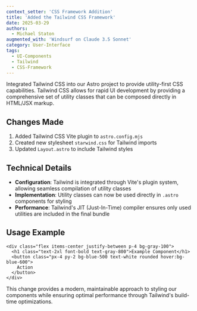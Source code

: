 ```yaml
---
context_setter: 'CSS Framework Addition'
title: 'Added the Tailwind CSS Framework'
date: 2025-03-29
authors: 
  - Michael Staton
augmented_with: 'Windsurf on Claude 3.5 Sonnet'
category: User-Interface
tags:
  - UI-Components
  - Tailwind
  - CSS-Framework
---
```


Integrated Tailwind CSS into our Astro project to provide utility-first CSS capabilities. Tailwind CSS allows for rapid UI development by providing a comprehensive set of utility classes that can be composed directly in HTML/JSX markup.

## Changes Made

1. Added Tailwind CSS Vite plugin to `astro.config.mjs`
2. Created new stylesheet `starwind.css` for Tailwind imports
3. Updated `Layout.astro` to include Tailwind styles

## Technical Details

- **Configuration**: Tailwind is integrated through Vite's plugin system, allowing seamless compilation of utility classes
- **Implementation**: Utility classes can now be used directly in `.astro` components for styling
- **Performance**: Tailwind's JIT (Just-In-Time) compiler ensures only used utilities are included in the final bundle

## Usage Example

```astro
<div class="flex items-center justify-between p-4 bg-gray-100">
  <h1 class="text-2xl font-bold text-gray-800">Example Component</h1>
  <button class="px-4 py-2 bg-blue-500 text-white rounded hover:bg-blue-600">
    Action
  </button>
</div>
```

This change provides a modern, maintainable approach to styling our components while ensuring optimal performance through Tailwind's build-time optimizations.
